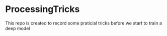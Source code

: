 # ProcessingTricks
This repo is created to record some praticial tricks before we start to train a deep model
